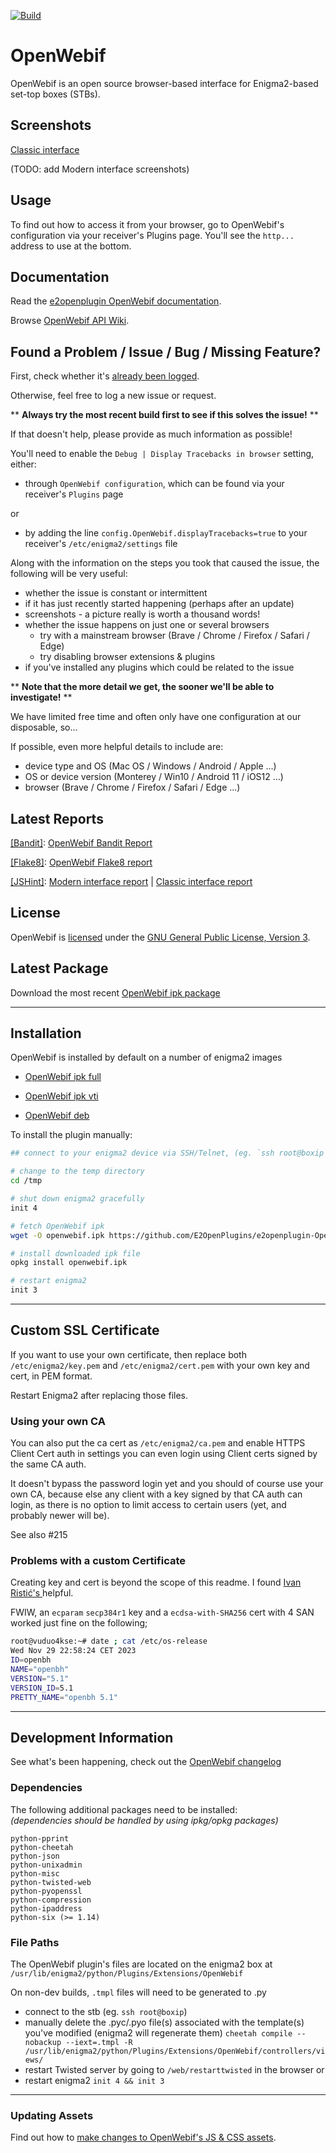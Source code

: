 
[![Build](https://github.com/E2OpenPlugins/e2openplugin-OpenWebif/actions/workflows/build.yml/badge.svg)](https://github.com/E2OpenPlugins/e2openplugin-OpenWebif/actions/workflows/build.yml)

# OpenWebif
OpenWebif is an open source browser-based interface for Enigma2-based set-top boxes (STBs).

## Screenshots
[Classic interface](screenshots/SCREENSHOTS.md)

(TODO: add Modern interface screenshots)

## Usage
To find out how to access it from your browser, go to OpenWebif's configuration via your receiver's Plugins page. You'll see the `http...` address to use at the bottom.

## Documentation
Read the [e2openplugin OpenWebif documentation](https://e2openplugins.github.io/e2openplugin-OpenWebif/).

Browse [OpenWebif API Wiki](https://github.com/E2OpenPlugins/e2openplugin-OpenWebif/wiki/OpenWebif-API-documentation).

## Found a Problem / Issue / Bug / Missing Feature?
First, check whether it's [already been logged](https://github.com/E2OpenPlugins/e2openplugin-OpenWebif/issues).

Otherwise, feel free to log a new issue or request.

** **Always try the most recent build first to see if this solves the issue!** **

If that doesn't help, please provide as much information as possible!

You'll need to enable the `Debug | Display Tracebacks in browser` setting, either:
- through `OpenWebif configuration`, which can be found via your receiver's `Plugins` page

or 

- by adding the line `config.OpenWebif.displayTracebacks=true` to your receiver's `/etc/enigma2/settings` file

Along with the information on the steps you took that caused the issue, the following will be very useful:
- whether the issue is constant or intermittent
- if it has just recently started happening (perhaps after an update)
- screenshots - a picture really is worth a thousand words!
- whether the issue happens on just one or several browsers
  - try with a mainstream browser (Brave / Chrome / Firefox / Safari / Edge)
  - try disabling browser extensions & plugins
- if you've installed any plugins which could be related to the issue

** **Note that the more detail we get, the sooner we'll be able to investigate!** **

We have limited free time and often only have one configuration at our disposable, so...

If possible, even more helpful details to include are:
- device type and OS (Mac OS / Windows / Android / Apple ...)
- OS or device version (Monterey / Win10 / Android 11 / iOS12 ...)
- browser (Brave / Chrome / Firefox / Safari / Edge ...)

## Latest Reports

[[Bandit]](https://wiki.openstack.org/wiki/Security/Projects/Bandit):
[OpenWebif Bandit Report](https://e2openplugins.github.io/e2openplugin-OpenWebif/bandit.html) 

[[Flake8]](http://flake8.pycqa.org/):
[OpenWebif Flake8 report](https://e2openplugins.github.io/e2openplugin-OpenWebif/flake8_report.txt)

[[JSHint]](http://jshint.com/):
[Modern interface report](https://e2openplugins.github.io/e2openplugin-OpenWebif/jshint2_report.txt)
|
[Classic interface report](https://e2openplugins.github.io/e2openplugin-OpenWebif/jshint1_report.txt)

## License
OpenWebif is [licensed](LICENSE.txt) under the [GNU General Public License, Version 3](https://www.gnu.org/licenses/gpl-3.0.en.html).

## Latest Package

Download the most recent [OpenWebif ipk package](https://github.com/E2OpenPlugins/e2openplugin-OpenWebif/tree/gh-pages)

---

## Installation

OpenWebif is installed by default on a number of enigma2 images  

* [OpenWebif ipk full](https://github.com/E2OpenPlugins/e2openplugin-OpenWebif/raw/gh-pages/enigma2-plugin-extensions-openwebif_latest_all.ipk)

* [OpenWebif ipk vti](https://github.com/E2OpenPlugins/e2openplugin-OpenWebif/raw/gh-pages/enigma2-plugin-extensions-openwebif_latest_vti.ipk)

* [OpenWebif deb](https://github.com/E2OpenPlugins/e2openplugin-OpenWebif/raw/gh-pages/enigma2-plugin-extensions-openwebif_latest_all.deb)

To install the plugin manually:
```bash
## connect to your enigma2 device via SSH/Telnet, (eg. `ssh root@boxip`), then

# change to the temp directory
cd /tmp

# shut down enigma2 gracefully
init 4

# fetch OpenWebif ipk
wget -O openwebif.ipk https://github.com/E2OpenPlugins/e2openplugin-OpenWebif/raw/gh-pages/enigma2-plugin-extensions-openwebif_latest_all.ipk

# install downloaded ipk file
opkg install openwebif.ipk

# restart enigma2
init 3
```

---

## Custom SSL Certificate

If you want to use your own certificate, then replace both `/etc/enigma2/key.pem` and `/etc/enigma2/cert.pem` with your own key and cert, in PEM format.

Restart Enigma2 after replacing those files.

### Using your own CA

You can also put the ca cert as `/etc/enigma2/ca.pem` and enable HTTPS Client Cert auth in settings you can even login using Client certs signed by the same CA auth.

It doesn't bypass the password login yet and you should of course use your own CA, because else any client with a key signed by that CA auth can login, as there is no option to limit access to certain users (yet, and probably newer will be).

See also #215

### Problems with a custom Certificate

Creating key and cert is beyond the scope of this readme.
I found [Ivan Ristić's ](https://www.feistyduck.com/books/openssl-cookbook/) helpful.

FWIW, an `ecparam` `secp384r1` key and a `ecdsa-with-SHA256` cert with 4 SAN worked just fine on the following;

```bash
root@vuduo4kse:~# date ; cat /etc/os-release 
Wed Nov 29 22:58:24 CET 2023
ID=openbh
NAME="openbh"
VERSION="5.1"
VERSION_ID=5.1
PRETTY_NAME="openbh 5.1"
```

---

## Development Information

See what's been happening, check out the [OpenWebif changelog](CHANGES.md)

### Dependencies
The following additional packages need to be installed:  
_(dependencies should be handled by using ipkg/opkg packages)_

    python-pprint
    python-cheetah
    python-json
    python-unixadmin
    python-misc
    python-twisted-web
    python-pyopenssl
    python-compression
    python-ipaddress
    python-six (>= 1.14)


### File Paths ###
The OpenWebif plugin's files are located on the enigma2 box at `/usr/lib/enigma2/python/Plugins/Extensions/OpenWebif`

On non-dev builds, `.tmpl` files will need to be generated to .py 
- connect to the stb (eg. `ssh root@boxip`)
- manually delete the .pyc/.pyo file(s) associated with the 
  template(s) you've modified (enigma2 will regenerate them)
`cheetah compile --nobackup --iext=.tmpl -R /usr/lib/enigma2/python/Plugins/Extensions/OpenWebif/controllers/views/`
- restart Twisted server by going to `/web/restarttwisted` in the browser
or
- restart enigma2 `init 4 && init 3`

---

### Updating Assets
Find out how to [make changes to OpenWebif's JS & CSS assets](sourcefiles/README.md).

